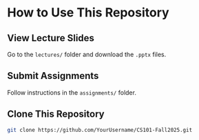 # How to Use This Repository

## View Lecture Slides
Go to the `lectures/` folder and download the `.pptx` files.

## Submit Assignments
Follow instructions in the `assignments/` folder.

## Clone This Repository
```bash
git clone https://github.com/YourUsername/CS101-Fall2025.git
